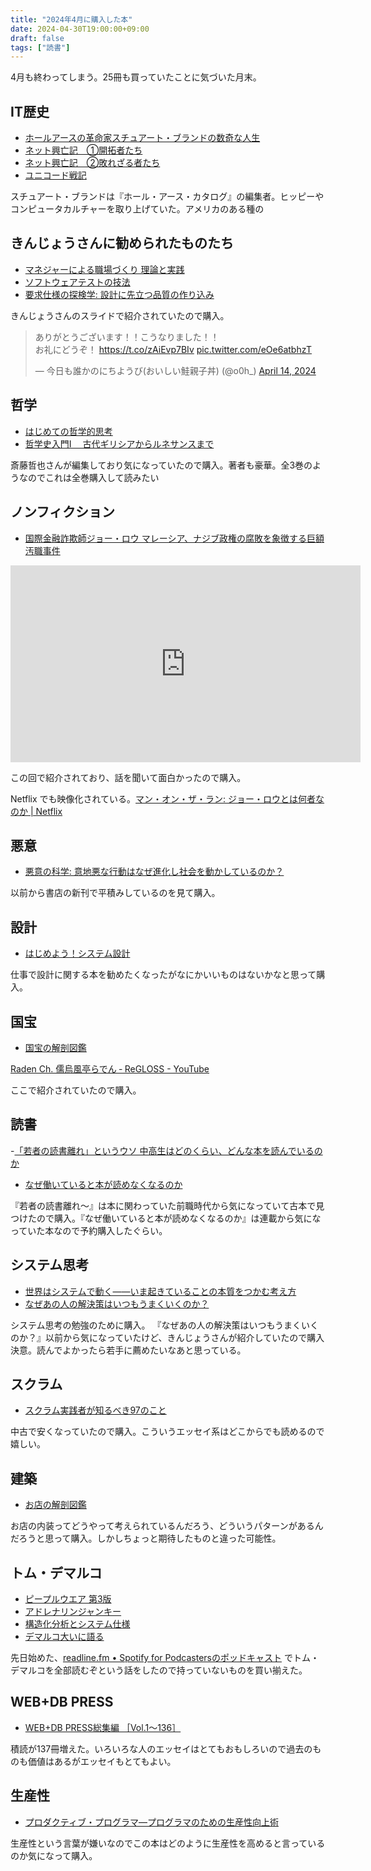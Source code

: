 ```yaml
---
title: "2024年4月に購入した本"
date: 2024-04-30T19:00:00+09:00
draft: false
tags: ["読書"]
---
```


4月も終わってしまう。25冊も買っていたことに気づいた月末。

## IT歴史
- [ホールアースの革命家スチュアート・ブランドの数奇な人生](https://amzn.to/3JC5qNM)
- [ネット興亡記　①開拓者たち](https://amzn.to/3wcOPgv)
- [ネット興亡記　②敗れざる者たち](https://amzn.to/3JCk6N9)
- [ユニコード戦記](https://amzn.to/4by84jV)

スチュアート・ブランドは『ホール・アース・カタログ』の編集者。ヒッピーやコンピュータカルチャーを取り上げていた。アメリカのある種の

## きんじょうさんに勧められたものたち
- [マネジャーによる職場づくり 理論と実践](https://amzn.to/3JExSi5)
- [ソフトウェアテストの技法](https://amzn.to/4djcyML)
- [要求仕様の探検学: 設計に先立つ品質の作り込み](https://amzn.to/49VMmoI)

きんじょうさんのスライドで紹介されていたので購入。

<script defer class="speakerdeck-embed" data-slide="36" data-id="614aaa3509cd49c790239683c46d51fb" data-ratio="1.7777777777777777" src="//speakerdeck.com/assets/embed.js"></script>

<script defer class="speakerdeck-embed" data-slide="20" data-id="0225ffe59b404b148d4bdf9d33a246f4" data-ratio="1.7777777777777777" src="//speakerdeck.com/assets/embed.js"></script>

<blockquote class="twitter-tweet"><p lang="ja" dir="ltr">ありがとうございます！！こうなりました！！<br>お礼にどうぞ！ <a href="https://t.co/zAiEvp7BIv">https://t.co/zAiEvp7BIv</a> <a href="https://t.co/eOe6atbhzT">pic.twitter.com/eOe6atbhzT</a></p>&mdash; 今日も誰かのにちようび(おいしい鮭親子丼) (@o0h_) <a href="https://twitter.com/o0h_/status/1779530875644064245?ref_src=twsrc%5Etfw">April 14, 2024</a></blockquote> <script async src="https://platform.twitter.com/widgets.js" charset="utf-8"></script>

## 哲学
- [はじめての哲学的思考](https://amzn.to/49ZPbVN)
- [哲学史入門Ⅰ　 古代ギリシアからルネサンスまで](https://amzn.to/4dftmnT)

斎藤哲也さんが編集しており気になっていたので購入。著者も豪華。全3巻のようなのでこれは全巻購入して読みたい

## ノンフィクション
- [国際金融詐欺師ジョー・ロウ マレーシア、ナジブ政権の腐敗を象徴する巨額汚職事件](https://amzn.to/3UgZ0J3)

<iframe width="560" height="315" src="https://www.youtube.com/embed/WBecfAcYiO8?si=E3qnj78MhL9YZCut" title="YouTube video player" frameborder="0" allow="accelerometer; autoplay; clipboard-write; encrypted-media; gyroscope; picture-in-picture; web-share" referrerpolicy="strict-origin-when-cross-origin" allowfullscreen></iframe>

この回で紹介されており、話を聞いて面白かったので購入。

Netflix でも映像化されている。[マン・オン・ザ・ラン: ジョー・ロウとは何者なのか | Netflix](https://www.netflix.com/jp/title/81735368)

## 悪意
- [悪意の科学: 意地悪な行動はなぜ進化し社会を動かしているのか？](https://amzn.to/4bjAazf)

以前から書店の新刊で平積みしているのを見て購入。

## 設計
- [はじめよう！システム設計](https://amzn.to/3y4r0Ie)

仕事で設計に関する本を勧めたくなったがなにかいいものはないかなと思って購入。

## 国宝
- [国宝の解剖図鑑](https://amzn.to/4aVWbEh)

[Raden Ch. 儒烏風亭らでん ‐ ReGLOSS - YouTube](https://www.youtube.com/post/UgkxTmAdqx5IrRJE099L5LPRJtARw6tIyjzR)

ここで紹介されていたので購入。

## 読書
-[「若者の読書離れ」というウソ 中高生はどのくらい、どんな本を読んでいるのか](https://amzn.to/4dkXRIY)
- [なぜ働いていると本が読めなくなるのか](https://amzn.to/4b10oa0)

『若者の読書離れ〜』は本に関わっていた前職時代から気になっていて古本で見つけたので購入。『なぜ働いていると本が読めなくなるのか』は連載から気になっていた本なので予約購入したぐらい。

## システム思考
- [世界はシステムで動く――いま起きていることの本質をつかむ考え方](https://amzn.to/4dgaG7A)
- [なぜあの人の解決策はいつもうまくいくのか？](https://amzn.to/3xX42Tt)

システム思考の勉強のために購入。
『なぜあの人の解決策はいつもうまくいくのか？』以前から気になっていたけど、きんじょうさんが紹介していたので購入決意。読んでよかったら若手に薦めたいなあと思っている。

## スクラム
- [スクラム実践者が知るべき97のこと](https://amzn.to/4aUiGtk)

中古で安くなっていたので購入。こういうエッセイ系はどこからでも読めるので嬉しい。

## 建築
- [お店の解剖図鑑](https://amzn.to/3UgZeQp)

お店の内装ってどうやって考えられているんだろう、どういうパターンがあるんだろうと思って購入。しかしちょっと期待したものと違った可能性。

## トム・デマルコ
- [ピープルウエア 第3版](https://amzn.to/3wlcVpl)
- [アドレナリンジャンキー](https://amzn.to/3wo5kq2)
- [構造化分析とシステム仕様](https://amzn.to/4dkY4Mg)
- [デマルコ大いに語る](https://amzn.to/3UCWI8n)

先日始めた、[readline.fm • Spotify for Podcastersのポッドキャスト](https://podcasters.spotify.com/pod/show/readlinefm) でトム・デマルコを全部読むぞという話をしたので持っていないものを買い揃えた。

## WEB+DB PRESS
- [WEB+DB PRESS総集編 ［Vol.1～136］](https://amzn.to/4dkVWUQ)

積読が137冊増えた。いろいろな人のエッセイはとてもおもしろいので過去のものも価値はあるがエッセイもとてもよい。

## 生産性
- [プロダクティブ・プログラマ―プログラマのための生産性向上術](https://amzn.to/4dhUyCs)

生産性という言葉が嫌いなのでこの本はどのように生産性を高めると言っているのか気になって購入。